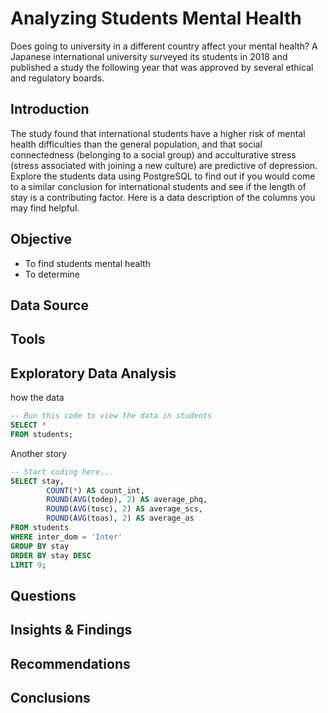 # Analyzing Students Mental Health
Does going to university in a different country affect your mental health? A Japanese international university surveyed its students in 2018 and published a study the following year that was approved by several ethical and regulatory boards.


## Introduction
The study found that international students have a higher risk of mental health difficulties than the general population, and that social connectedness (belonging to a social group) and acculturative stress (stress associated with joining a new culture) are predictive of depression.
Explore the students data using PostgreSQL to find out if you would come to a similar conclusion for international students and see if the length of stay is a contributing factor.
Here is a data description of the columns you may find helpful.

## Objective
- To find students mental health
- To determine
  
## Data Source


## Tools

## Exploratory Data Analysis
how the data
```sql
-- Run this code to view the data in students
SELECT * 
FROM students;
```

Another story
```sql
-- Start coding here...
SELECT stay,
		COUNT(*) AS count_int,
		ROUND(AVG(todep), 2) AS average_phq,
		ROUND(AVG(tosc), 2) AS average_scs,
		ROUND(AVG(toas), 2) AS average_as
FROM students
WHERE inter_dom = 'Inter'
GROUP BY stay
ORDER BY stay DESC
LIMIT 9;

```

## Questions

## Insights & Findings
## Recommendations
## Conclusions


